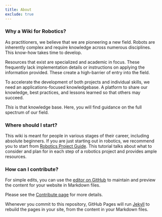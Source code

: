 ```yaml
---
title: About
exclude: true
---
```


### Why a Wiki for Robotics?
As practitioners, we believe that we are pioneering a new field.
Robots are inherently complex and require knowledge across numerous disciplines. This know-how takes time to develop.

Resources that exist are specialized and academic in focus. These frequently lack implementation details or instructions on applying the information provided.  These create a high-barrier of entry into the field.

To accelerate the development of both projects and individual skills, we need an applications-focused knowledgebase. A platform to share our knowledge, best practices, and lessons learned so that others may succeed.

*This* is that knowledge base. Here, you will find guidance on the full spectrum of our field.

### Where should I start?
This wiki is meant for people in various stages of their career, including absolute beginners. If you are just starting out in robotics, we recommend you to start from [Robotics Project Guide](wiki/robotics-project-guide/master-guid). This tutorial talks about what to consider and plan for in each step of a robotics project and provides ample resources.

### How can I contribute?

For simple edits, you can use the [editor on GitHub](https://github.com/RoboticsKnowledgebase/roboticsknowledgebase.github.io/blob/master/README.md) to maintain and preview the content for your website in Markdown files.

Please see the [Contribute page](https://roboticsknowledgebase.com/docs) for more details.

Whenever you commit to this repository, GitHub Pages will run [Jekyll](https://jekyllrb.com/) to rebuild the pages in your site, from the content in your Markdown files.

